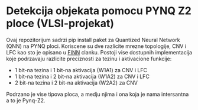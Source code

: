 # Detekcija objekata pomocu PYNQ Z2 ploce (VLSI-projekat)

Ovaj repozitorijum sadrzi pip install paket za Quantized Neural Network (QNN) na PYNQ ploci. Koriscene su dve razlicite mrezne topologije, CNV i LFC kao sto je opisano u [FINN](https://arxiv.org/abs/1612.07119) clanku. Postoji vise dostupnih implementacija koje podrzavaju razlicite preciznosti za tezinu i aktivacione funkcije:

- 1 bit-na tezina i 1 bit-na aktivacija (W1A1) za CNV i LFC
- 1 bit-na tezina i 2 bit-na aktivacija (W1A2) za CNV i LFC
- 2 bit-na tezina i 2 bit-na aktivacija (W2A2) za CNV

Podrzano je vise tipova ploca, a medju njima i ona koja je nama intersantna a to je Pynq-Z2.
